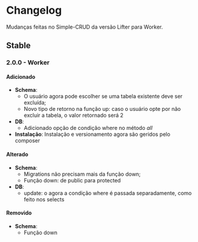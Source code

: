 # Changelog
Mudanças feitas no Simple-CRUD da versão Lifter para Worker.

## Stable
### 2.0.0 - Worker

#### Adicionado
* **Schema**:
	* O usuário agora pode escolher se uma tabela existente deve ser excluída;
	* Novo tipo de retorno na função up: caso o usuário opte por não excluir a tabela, o valor retornado será 2
* **DB**:
	* Adicionado opção de condição where no método *all*
* **Instalação**: Instalação e versionamento agora são geridos pelo composer

#### Alterado
* **Schema**:
	* Migrations não precisam mais da função down;
	* Função down: de public para protected
* **DB**:
	* update: o agora a condição where é passada separadamente, como feito nos selects

#### Removido
* **Schema**:
	* Função down